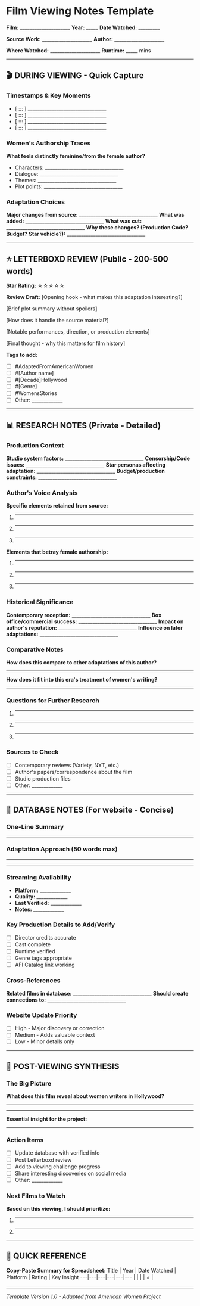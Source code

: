 # Film Viewing Notes Template

**Film:** _____________________ **Year:** _____ **Date Watched:** _________

**Source Work:** _____________________ **Author:** _____________________

**Where Watched:** _____________________ **Runtime:** _____ mins

---

## 🎬 DURING VIEWING - Quick Capture

### Timestamps & Key Moments
- [ ::: ] _________________________________
- [ ::: ] _________________________________
- [ ::: ] _________________________________
- [ ::: ] _________________________________

### Women's Authorship Traces
**What feels distinctly feminine/from the female author?**
- Characters: _________________________________
- Dialogue: _________________________________
- Themes: _________________________________
- Plot points: _________________________________

### Adaptation Choices
**Major changes from source:** _________________________________
**What was added:** _________________________________
**What was cut:** _________________________________
**Why these changes? (Production Code? Budget? Star vehicle?):** _________________________________

---

## ⭐ LETTERBOXD REVIEW (Public - 200-500 words)

**Star Rating:** ☆☆☆☆☆

**Review Draft:**
[Opening hook - what makes this adaptation interesting?]

[Brief plot summary without spoilers]

[How does it handle the source material?]

[Notable performances, direction, or production elements]

[Final thought - why this matters for film history]

**Tags to add:** 
- [ ] #AdaptedFromAmericanWomen
- [ ] #[Author name]
- [ ] #[Decade]Hollywood
- [ ] #[Genre]
- [ ] #WomensStories
- [ ] Other: _____________

---

## 📊 RESEARCH NOTES (Private - Detailed)

### Production Context
**Studio system factors:** _________________________________
**Censorship/Code issues:** _________________________________
**Star personas affecting adaptation:** _________________________________
**Budget/production constraints:** _________________________________

### Author's Voice Analysis
**Specific elements retained from source:**
1. _________________________________
2. _________________________________
3. _________________________________

**Elements that betray female authorship:**
1. _________________________________
2. _________________________________
3. _________________________________

### Historical Significance
**Contemporary reception:** _________________________________
**Box office/commercial success:** _________________________________
**Impact on author's reputation:** _________________________________
**Influence on later adaptations:** _________________________________

### Comparative Notes
**How does this compare to other adaptations of this author?**
_________________________________

**How does it fit into this era's treatment of women's writing?**
_________________________________

### Questions for Further Research
1. _________________________________
2. _________________________________
3. _________________________________

### Sources to Check
- [ ] Contemporary reviews (Variety, NYT, etc.)
- [ ] Author's papers/correspondence about the film
- [ ] Studio production files
- [ ] Other: _____________

---

## 💾 DATABASE NOTES (For website - Concise)

### One-Line Summary
_________________________________

### Adaptation Approach (50 words max)
_________________________________
_________________________________

### Streaming Availability
- **Platform:** _____________
- **Quality:** _____________
- **Last Verified:** _____________
- **Notes:** _____________

### Key Production Details to Add/Verify
- [ ] Director credits accurate
- [ ] Cast complete
- [ ] Runtime verified  
- [ ] Genre tags appropriate
- [ ] AFI Catalog link working

### Cross-References
**Related films in database:** _________________________________
**Should create connections to:** _________________________________

### Website Update Priority
- [ ] High - Major discovery or correction
- [ ] Medium - Adds valuable context
- [ ] Low - Minor details only

---

## 🎯 POST-VIEWING SYNTHESIS

### The Big Picture
**What does this film reveal about women writers in Hollywood?**
_________________________________
_________________________________

**Essential insight for the project:**
_________________________________

### Action Items
- [ ] Update database with verified info
- [ ] Post Letterboxd review
- [ ] Add to viewing challenge progress
- [ ] Share interesting discoveries on social media
- [ ] Other: _____________

### Next Films to Watch
**Based on this viewing, I should prioritize:**
1. _________________________________
2. _________________________________

---

## 📝 QUICK REFERENCE

**Copy-Paste Summary for Spreadsheet:**
Title | Year | Date Watched | Platform | Rating | Key Insight
---|---|---|---|---|---
 | | | | ⭐ | 

---

*Template Version 1.0 - Adapted from American Women Project*